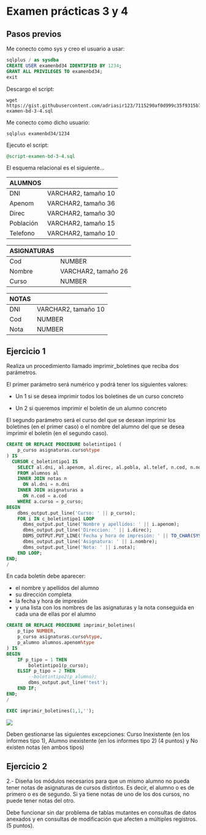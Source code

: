 # Examen prácticas 3 y 4

## Pasos previos

Me conecto como sys y creo el usuario a usar:

```sql
sqlplus / as sysdba
CREATE USER examenbd34 IDENTIFIED BY 1234;
GRANT ALL PRIVILEGES TO examenbd34;
exit
```

Descargo el script:

```shell
wget https://gist.githubusercontent.com/adriasir123/7115290af0d999c35f9315b788adb3d9/raw/359c4853508068d731302540323d569ac05654da/script-examen-bd-3-4.sql
```

Me conecto como dicho usuario:

```shell
sqlplus examenbd34/1234
```

Ejecuto el script:

```sql
@script-examen-bd-3-4.sql
```

El esquema relacional es el siguiente...

| ALUMNOS   |                     |
|-----------|---------------------|
| DNI       | VARCHAR2, tamaño 10 |
| Apenom    | VARCHAR2, tamaño 36 |
| Direc     | VARCHAR2, tamaño 30 |
| Población | VARCHAR2, tamaño 15 |
| Telefono  | VARCHAR2, tamaño 10 |

| ASIGNATURAS |                     |
|-------------|---------------------|
| Cod         | NUMBER              |
| Nombre      | VARCHAR2, tamaño 26 |
| Curso       | NUMBER              |

| NOTAS |                     |
|-------|---------------------|
| DNI   | VARCHAR2, tamaño 10 |
| Cod   | NUMBER              |
| Nota  | NUMBER              |

## Ejercicio 1

Realiza un procedimiento llamado imprimir_boletines que reciba dos parámetros.

El primer parámetro será numérico y podrá tener los siguientes valores:

- Un 1 si se desea imprimir todos los boletines de un curso concreto

- Un 2 si queremos imprimir el boletín de un alumno concreto

El segundo parámetro será el curso del que se desean imprimir los boletines (en el primer caso) o el nombre del alumno del que se desea imprimir el boletín (en el segundo caso).



```sql
CREATE OR REPLACE PROCEDURE boletintipo1 (
    p_curso asignaturas.curso%type
) IS
  CURSOR c_boletintipo1 IS
    SELECT al.dni, al.apenom, al.direc, al.pobla, al.telef, n.cod, n.nota, a.nombre
    FROM alumnos al
    INNER JOIN notas n
      ON al.dni = n.dni
    INNER JOIN asignaturas a
      ON n.cod = a.cod
    WHERE a.curso = p_curso;
BEGIN
    dbms_output.put_line('Curso: ' || p_curso);
    FOR i IN c_boletintipo1 LOOP
      dbms_output.put_line('Nombre y apellidos: ' || i.apenom);
      dbms_output.put_line('Direccion: ' || i.direc);
      DBMS_OUTPUT.PUT_LINE('Fecha y hora de impresión: ' || TO_CHAR(SYSDATE, 'DD-MON-YYYY HH24:MI:SS'));
      dbms_output.put_line('Asignatura: ' || i.nombre);
      dbms_output.put_line('Nota: ' || i.nota);
    END LOOP;
END;
/
```







En cada boletín debe aparecer:

- el nombre y apellidos del alumno
- su dirección completa
- la fecha y hora de impresión
- y una lista con los nombres de las asignaturas y la nota conseguida en cada una de ellas por el alumno





```sql
CREATE OR REPLACE PROCEDURE imprimir_boletines(
    p_tipo NUMBER,
    p_curso asignaturas.curso%type,
    p_alumno alumnos.apenom%type
) IS
BEGIN
    IF p_tipo = 1 THEN
        boletintipo1(p_curso);
    ELSIF p_tipo = 2 THEN
        --boletintipo2(p_alumno);
        dbms_output.put_line('test');
    END IF;
END;
/
```






```sql
EXEC imprimir_boletines(1,1,'');
```


![](https://i.postimg.cc/t4zH3qDD/boletin1curso.png)















Deben gestionarse las siguientes excepciones: Curso Inexistente (en los informes  tipo 1), Alumno inexistente (en los informes tipo 2) (4 puntos) y No existen notas (en ambos tipos)


## Ejercicio 2

2.- Diseña los módulos necesarios para que un mismo alumno no pueda tener notas de asignaturas de cursos distintos. Es decir, el alumno o es de primero o es de segundo. Si ya tiene notas de uno de los dos cursos, no puede tener notas del otro.

Debe funcionar sin dar problema de tablas mutantes en consultas de datos anexados y en consultas de modificación que afecten a múltiples registros. (5 puntos).




























